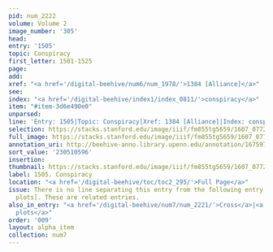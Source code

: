 ```yaml
---
pid: num_2222
volume: Volume 2
image_number: '305'
head:
entry: '1505'
topic: Conspiracy
first_letter: 1501-1525
page:
add:
xref: "<a href='/digital-beehive/num6/num_1978/'>1384 [Alliance]</a>"
see:
index: "<a href='/digital-beehive/index1/index_0811/'>conspiracy</a>"
item: "#item-3d6e490e0"
unparsed:
line: 'Entry: 1505|Topic: Conspiracy|Xref: 1384 [Alliance]|Index: conspiracy|#item-3d6e490e0'
selection: https://stacks.stanford.edu/image/iiif/fm855tg5659/1607_0772/509,596,2646,225/full/0/default.jpg
full_image: https://stacks.stanford.edu/image/iiif/fm855tg5659/1607_0772/full/full/0/default.jpg
annotation_uri: http://beehive-anno.library.upenn.edu/annotation/1675975815576
sort_value: '230510596'
insertion:
thumbnail: https://stacks.stanford.edu/image/iiif/fm855tg5659/1607_0772/509,596,600,180/250,/0/default.jpg
label: 1505. Conspiracy
location: "<a href='/digital-beehive/toc/toc2_295/'>Full Page</a>"
issue: There is no line separating this entry from the following entry, 1505 [Popish
  plots]. These are related entries.
also_in_entry: "<a href='/digital-beehive/num7/num_2221/'>Cross</a>|<a href='/digital-beehive/num7/num_2223/'>Popish
  plots</a>"
order: '009'
layout: alpha_item
collection: num7
---
```

